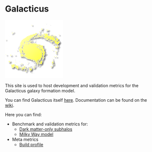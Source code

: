 # Galacticus


![logo](assets/New_Logo_Galaxy_192_Transparent.png)

This site is used to host development and validation metrics for the Galacticus galaxy formation model.

You can find Galacticus itself [here](https://github.com/galacticusorg/galacticus). Documentation can be found on the [wiki](https://github.com/galacticusorg/galacticus/wiki).

Here you can find:

* Benchmark and validation metrics for:
    * [Dark matter-only subhalos](https://galacticusorg.github.io/galacticus/dev/bench/darkMatterOnlySubhalos/)
    * [Milky Way model](https://galacticusorg.github.io/galacticus/dev/bench/milkyWayModel/)
* Meta metrics
    * [Build profile](https://galacticusorg.github.io/galacticus/dev/bench/meta/buildProfile)
